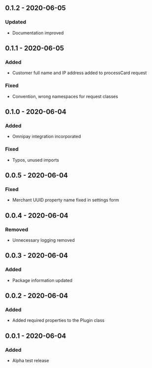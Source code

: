 ## 0.1.2 - 2020-06-05
### Updated
- Documentation improved

## 0.1.1 - 2020-06-05
### Added
- Customer full name and IP address added to processCard request

### Fixed
- Convention, wrong namespaces for request classes

## 0.1.0 - 2020-06-04
### Added
- Omnipay integration incorporated

### Fixed
- Typos, unused imports

## 0.0.5 - 2020-06-04
### Fixed
- Merchant UUID property name fixed in settings form

## 0.0.4 - 2020-06-04
### Removed
- Unnecessary logging removed

## 0.0.3 - 2020-06-04
### Added
- Package information updated

## 0.0.2 - 2020-06-04
### Added
- Added required properties to the Plugin class

## 0.0.1 - 2020-06-04
### Added
- Alpha test release
